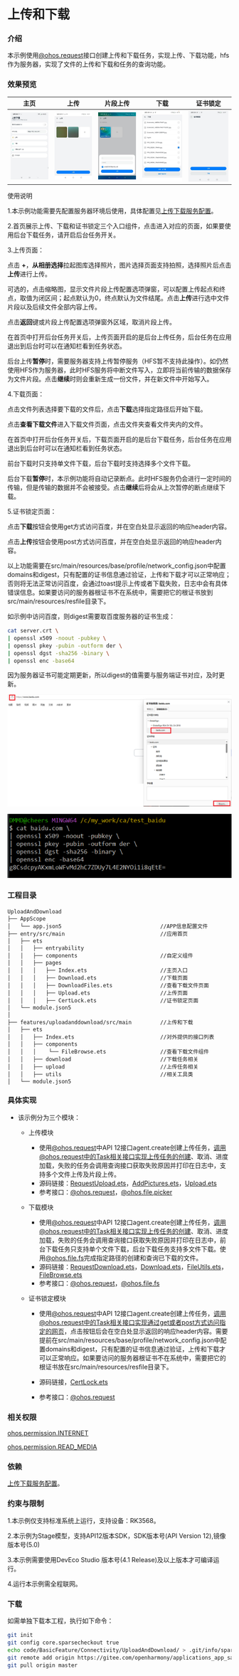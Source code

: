 # 上传和下载

### 介绍
本示例使用[@ohos.request](https://gitee.com/openharmony/docs/blob/master/zh-cn/application-dev/reference/apis-basic-services-kit/js-apis-request.md)接口创建上传和下载任务，实现上传、下载功能，hfs作为服务器，实现了文件的上传和下载和任务的查询功能。

### 效果预览

|               主页               |             上传             |             片段上传             |                 下载                 |                 证书锁定                 |
| :---------------------------------------: | :---------------------------------------: | :--------------------------------------: | :--------------------------------------: | ---------------------------------------- |
|    ![home](screenshots/devices/zh/home.jpg)    | ![util](screenshots/devices/zh/upload.jpg) | ![util](screenshots/devices/zh/uploadchunk.jpg) | ![convertxml](screenshots/devices/zh/download.jpg) | ![cert_lock](screenshots/devices/zh/cert_lock.jpg) |

使用说明

1.本示例功能需要先配置服务器环境后使用，具体配置见[上传下载服务配置](./environment)。

2.首页展示上传、下载和证书锁定三个入口组件，点击进入对应的页面，如果要使用后台下载任务，请开启后台任务开关。

3.上传页面：

点击 **+**，**从相册选择**拉起图库选择照片，图片选择页面支持拍照，选择照片后点击**上传**进行上传。

可选的，点击缩略图，显示文件片段上传配置选项弹窗，可以配置上传起点和终点，取值为闭区间；起点默认为0，终点默认为文件结尾。点击**上传**进行选中文件片段以及后续文件全部内容上传。

点击**返回**键或片段上传配置选项弹窗外区域，取消片段上传。

在首页中打开后台任务开关后，上传页面开启的是后台上传任务，后台任务在应用退出到后台时可以在通知栏看到任务状态。

后台上传**暂停**时，需要服务器支持上传暂停服务（HFS暂不支持此操作）。如仍然使用HFS作为服务器，此时HFS服务将中断文件写入，立即将当前传输的数据保存为文件片段。点击**继续**时则会重新生成一份文件，并在新文件中开始写入。

4.下载页面：

点击文件列表选择要下载的文件后，点击**下载**选择指定路径后开始下载。

点击**查看下载文件**进入下载文件页面，点击文件夹查看文件夹内的文件。

在首页中打开后台任务开关后，下载页面开启的是后台下载任务，后台任务在应用退出到后台时可以在通知栏看到任务状态。

前台下载时只支持单文件下载，后台下载时支持选择多个文件下载。

后台下载**暂停**时，本示例功能将自动记录断点。此时HFS服务仍会进行一定时间的传输，但是传输的数据并不会被接受。点击**继续**后将会从上次暂停的断点继续下载。

5.证书锁定页面：

点击**下载**按钮会使用get方式访问百度，并在空白处显示返回的响应header内容。

点击**上传**按钮会使用post方式访问百度，并在空白处显示返回的响应header内容。

以上功能需要在src/main/resources/base/profile/network_config.json中配置domains和digest，只有配置的证书信息通过验证，上传和下载才可以正常响应；否则将无法正常访问百度，会通过toast提示上传或者下载失败，日志中会有具体错误信息。如果要访问的服务器根证书不在系统中，需要把它的根证书放到src/main/resources/resfile目录下。

如示例中访问百度，则digest需要取百度服务器的证书生成：

```bash
cat server.crt \
| openssl x509 -noout -pubkey \
| openssl pkey -pubin -outform der \
| openssl dgst -sha256 -binary \
| openssl enc -base64 
```

因为服务器证书可能定期更新，所以digest的值需要与服务端证书对应，及时更新。

![服务端证书](screenshots/ca.png)

![获取digest](screenshots/get_digest.png)


### 工程目录

```
UploadAndDownload
├── AppScope                                    
│   └── app.json5                               //APP信息配置文件
├── entry/src/main                              //应用首页
│   ├── ets
│   │   ├── entryability
│   │   ├── components                          //自定义组件
│   │   ├── pages
│   │   │   ├── Index.ets                       //主页入口
│   │   │   ├── Download.ets                    //下载页面                     
│   │   │   ├── DownloadFiles.ets               //查看下载文件页面
│   │   │   ├── Upload.ets                      //上传页面 
│   │   │   ├── CertLock.ets                    //证书锁定页面 
│   └── module.json5
│
├── features/uploadanddownload/src/main         //上传和下载
│   ├── ets
│   │   ├── Index.ets                           //对外提供的接口列表      
│   │   ├── components
│   │   │    └── FileBrowse.ets                 //查看下载文件组件  
│   │   ├── download                            //下载任务相关
│   │   ├── upload                              //上传任务相关
│   │   ├── utils                               //相关工具类
│   └── module.json5
```

### 具体实现

* 该示例分为三个模块：
  * 上传模块
    * 使用[@ohos.request](https://gitee.com/openharmony/docs/blob/master/zh-cn/application-dev/reference/apis-basic-services-kit/js-apis-request.md)中API 12接口agent.create创建上传任务，调用@ohos.request中的Task相关接口实现上传任务的创建、取消、进度加载，失败的任务会调用查询接口获取失败原因并打印在日志中，支持多个文件上传及片段上传。
    * 源码链接：[RequestUpload.ets](./features/uploadanddownload/src/main/ets/upload/RequestUpload.ets)，[AddPictures.ets](./entry/src/main/ets/components/AddPictures.ets)，[Upload.ets](./entry/src/main/ets/pages/Upload.ets)
    * 参考接口：[@ohos.request](https://gitee.com/openharmony/docs/blob/master/zh-cn/application-dev/reference/apis-basic-services-kit/js-apis-request.md)，[@ohos.file.picker](https://gitee.com/openharmony/docs/blob/master/zh-cn/application-dev/reference/apis-core-file-kit/js-apis-file-picker.md)
    
  * 下载模块
    
    * 使用[@ohos.request](https://gitee.com/openharmony/docs/blob/master/zh-cn/application-dev/reference/apis-basic-services-kit/js-apis-request.md)中API 12接口agent.create创建上传任务，调用@ohos.request中的Task相关接口实现上传任务的创建、取消、进度加载，失败的任务会调用查询接口获取失败原因并打印在日志中，前台下载任务只支持单个文件下载，后台下载任务支持多文件下载。使用[@ohos.file.fs](https://gitee.com/openharmony/docs/blob/master/zh-cn/application-dev/reference/apis-core-file-kit/js-apis-file-fs.md)完成指定路径的创建和查询已下载的文件。
    * 源码链接：[RequestDownload.ets](./features/uploadanddownload/src/main/ets/download/RequestDownload.ets)，[Download.ets](./entry/src/main/ets/pages/Download.ets)，[FileUtils.ets](./features/uploadanddownload/src/main/ets/utils/FileUtils.ets)，[FileBrowse.ets](./features/uploadanddownload/src/main/ets/components/FileBrowse.ets)
    * 参考接口：[@ohos.request](https://gitee.com/openharmony/docs/blob/master/zh-cn/application-dev/reference/apis-basic-services-kit/js-apis-request.md)，[@ohos.file.fs](https://gitee.com/openharmony/docs/blob/master/zh-cn/application-dev/reference/apis-core-file-kit/js-apis-file-fs.md)
    
  * 证书锁定模块
    
    * 使用[@ohos.request](https://gitee.com/openharmony/docs/blob/master/zh-cn/application-dev/reference/apis-basic-services-kit/js-apis-request.md)中API 12接口agent.create创建上传任务，调用@ohos.request中的Task相关接口实现通过get或者post方式访问指定的网页，点击按钮后会在空白处显示返回的响应header内容。需要提前在src/main/resources/base/profile/network_config.json中配置domains和digest，只有配置的证书信息通过验证，上传和下载才可以正常响应。如果要访问的服务器根证书不在系统中，需要把它的根证书放在src/main/resources/resfile目录下。
    
    * 源码链接，[CertLock.ets](./entry/src/main/ets/pages/CertLock.ets)
    
    * 参考接口：[@ohos.request](https://gitee.com/openharmony/docs/blob/master/zh-cn/application-dev/reference/apis-basic-services-kit/js-apis-request.md)
    
      

  

### 相关权限

[ohos.permission.INTERNET](https://gitee.com/openharmony/docs/blob/master/zh-cn/application-dev/security/AccessToken/permissions-for-all.md#ohospermissioninternet)

[ohos.permission.READ_MEDIA](https://gitee.com/openharmony/docs/blob/master/zh-cn/application-dev/security/AccessToken/permissions-for-all.md#ohospermissionread_media)

### 依赖

[上传下载服务配置](./environment)。

### 约束与限制

1.本示例仅支持标准系统上运行，支持设备：RK3568。

2.本示例为Stage模型，支持API12版本SDK，SDK版本号(API Version 12),镜像版本号(5.0)

3.本示例需要使用DevEco Studio 版本号(4.1 Release)及以上版本才可编译运行。

4.运行本示例需全程联网。

###  下载

如需单独下载本工程，执行如下命令：

```bash
git init
git config core.sparsecheckout true
echo code/BasicFeature/Connectivity/UploadAndDownload/ > .git/info/sparse-checkout
git remote add origin https://gitee.com/openharmony/applications_app_samples.git
git pull origin master
```